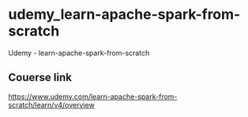 # udemy_learn-apache-spark-from-scratch
Udemy - learn-apache-spark-from-scratch

## Couerse link
https://www.udemy.com/learn-apache-spark-from-scratch/learn/v4/overview


